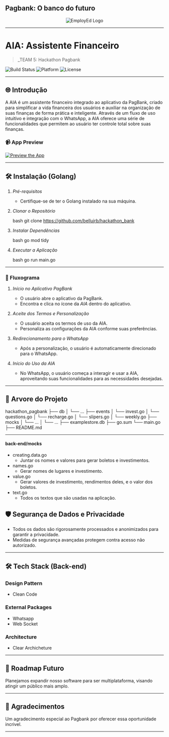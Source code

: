 ## Pagbank: O banco do futuro

<div align="center">
    <img src="/logo2.png" alt="EmployEd Logo">
</div>

---

# AIA: Assistente Financeiro

> \_TEAM 5: Hackathon Pagbank

![Build Status](https://img.shields.io/badge/Build-Passing-brightgreen)
![Platform](https://img.shields.io/badge/Platform-Mobile-blue)
![License](https://img.shields.io/badge/License-MIT-green)

---

## 🌐 Introdução

A AIA é um assistente financeiro integrado ao aplicativo da PagBank, criado para simplificar a vida financeira dos usuários e auxiliar na organização de suas finanças de forma prática e inteligente. Através de um fluxo de uso intuitivo e integração com o WhatsApp, a AIA oferece uma série de funcionalidades que permitem ao usuário ter controle total sobre suas finanças.

### 📹 App Preview

[![Preview the App](assets/readme/prototype1.png)](https://www.youtube.com/)

---

## 🛠 Instalação (Golang)

1. _Pré-requisitos_

   - Certifique-se de ter o Golang instalado na sua máquina.

2. _Clonar o Repositório_

   bash
   git clone https://github.com/bellujrb/hackathon_bank

3. _Instalar Dependências_

   bash
   go mod tidy

4. _Executar a Aplicação_

   bash
   go run main.go

---

### 🔄 Fluxograma

1. _Início no Aplicativo PagBank_

   - O usuário abre o aplicativo da PagBank.
   - Encontra e clica no ícone da _AIA_ dentro do aplicativo.

2. _Aceite dos Termos e Personalização_

   - O usuário aceita os termos de uso da AIA.
   - Personaliza as configurações da AIA conforme suas preferências.

3. _Redirecionamento para o WhatsApp_

   - Após a personalização, o usuário é automaticamente direcionado para o WhatsApp.

4. _Início do Uso da AIA_
   - No WhatsApp, o usuário começa a interagir e usar a AIA, aproveitando suas funcionalidades para as necessidades desejadas.

---

## 📂 Arvore do Projeto

hackathon_pagbank
├── db
│ └── ...
├── events
│ └── invest.go
│ └── questions.go
│ └── recharge.go
│ └── slipers.go
│ └── weekly.go
├── mocks
│ └── ...
│ └── ...
├── examplestore.db
├── go.sum
└── main.go
├── README.md

---

#### back-end/mocks

- creating.data.go
  - Juntar os nomes e valores para gerar boletos e investimentos.
- names.go
  - Gerar nomes de lugares e investimento.
- value.go
  - Gerar valores de investimento, rendimentos deles, e o valor dos boletos.
- text.go
  - Todos os textos que são usadas na aplicação.

## 🛡 Segurança de Dados e Privacidade

- Todos os dados são rigorosamente processados ​​e anonimizados para garantir a privacidade.
- Medidas de segurança avançadas protegem contra acesso não autorizado.

---

## 🛠 Tech Stack (Back-end)

### Design Pattern

- Clean Code

### External Packages

- Whatsapp
- Web Socket

### Architecture

- Clear Archicheture

---

## 🌈 Roadmap Futuro

Planejamos expandir nosso software para ser multiplataforma, visando atingir um público mais amplo.

---

## 🙏 Agradecimentos

Um agradecimento especial ao Pagbank por oferecer essa oportunidade incrivel.

---
